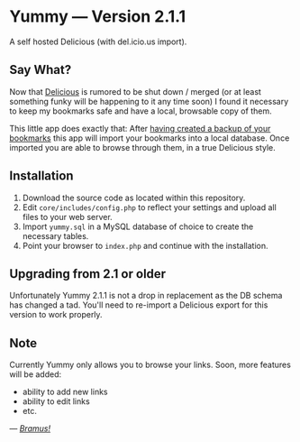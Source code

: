 # Yummy — Version 2.1.1

A self hosted Delicious (with del.icio.us import).


## Say What?

Now that [Delicious](http://del.icio.us/) is rumored to be shut down / merged (or at least something funky will be happening to it any time soon) I found it necessary to keep my bookmarks safe and have a local, browsable copy of them.

This little app does exactly that: After [having created a backup of your bookmarks](https://secure.delicious.com/settings/bookmarks/export) this app will import your bookmarks into a local database.
Once imported you are able to browse through them, in a true Delicious style.


## Installation

1) Download the source code as located within this repository.
2) Edit `core/includes/config.php` to reflect your settings and upload all files to your web server.
3) Import `yummy.sql` in a MySQL database of choice to create the necessary tables.
4) Point your browser to `index.php` and continue with the installation.

## Upgrading from 2.1 or older

Unfortunately Yummy 2.1.1 is not a drop in replacement as the DB schema has changed a tad.
You'll need to re-import a Delicious export for this version to work properly.

## Note

Currently Yummy only allows you to browse your links. Soon, more features will be added:
- ability to add new links
- ability to edit links
- etc.


_— [Bramus!](http://www.bram.us/)_